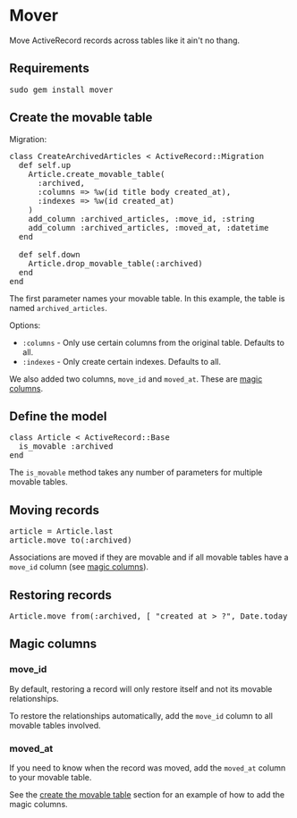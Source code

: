 Mover
=====

Move ActiveRecord records across tables like it ain't no thang.

Requirements
------------

<pre>
sudo gem install mover
</pre>

<a name="create_the_movable_table"></a>

Create the movable table
------------------------

Migration:

<pre>
class CreateArchivedArticles < ActiveRecord::Migration
  def self.up
    Article.create_movable_table(
      :archived,
      :columns => %w(id title body created_at),
      :indexes => %w(id created_at)
    )
    add_column :archived_articles, :move_id, :string
    add_column :archived_articles, :moved_at, :datetime
  end

  def self.down
    Article.drop_movable_table(:archived)
  end
end
</pre>

The first parameter names your movable table. In this example, the table is named <code>archived_articles</code>.

Options:

* <code>:columns</code> - Only use certain columns from the original table. Defaults to all.
* <code>:indexes</code> - Only create certain indexes. Defaults to all.

We also added two columns, <code>move\_id</code> and <code>moved\_at</code>. These are <a href="#magic_columns">magic columns</a>.

<a name="define_the_model"></a>

Define the model
----------------

<pre>
class Article < ActiveRecord::Base
  is_movable :archived
end
</pre>

The <code>is_movable</code> method takes any number of parameters for multiple movable tables.

Moving records
--------------

<pre>
article = Article.last
article.move_to(:archived)
</pre>

Associations are moved if they are movable and if all movable tables have a <code>move_id</code> column (see <a href="#magic_columns">magic columns</a>).

Restoring records
-----------------

<pre>
Article.move_from(:archived, [ "created_at > ?", Date.today ])
</pre>

<a name="magic_columns"></a>

Magic columns
-------------

### move_id

By default, restoring a record will only restore itself and not its movable relationships.

To restore the relationships automatically, add the <code>move_id</code> column to all movable tables involved.

### moved_at

If you need to know when the record was moved, add the <code>moved\_at</code> column to your movable table.

See the <a href="#create_the_movable_table">create the movable table</a> section for an example of how to add the magic columns.